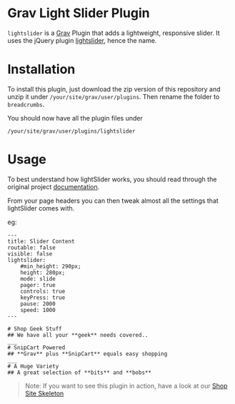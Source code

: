 Grav Light Slider Plugin
==================

`lightslider` is a [Grav](http://github.com/getgrav/grav) Plugin that adds a lightweight, responsive slider.
It uses the jQuery plugin [lightslider](http://sachinchoolur.github.io/lightslider/), hence the name.

Installation
========
To install this plugin, just download the zip version of this repository and unzip it under `/your/site/grav/user/plugins`. Then rename the folder to `breadcrumbs`.

You should now have all the plugin files under

	/your/site/grav/user/plugins/lightslider

Usage
=====
To best understand how lightSlider works, you should read through the original project [documentation](http://sachinchoolur.github.io/lightslider/settings.html).

From your page headers you can then tweak almost all the settings that lightSlider comes with. 

eg:

```
---
title: Slider Content
routable: false
visible: false
lightslider:
    #min_height: 290px;
    height: 280px;
    mode: slide
    pager: true
    controls: true
    keyPress: true
    pause: 2000
    speed: 1000
---

# Shop Geek Stuff
## We have all your **geek** needs covered..
___
# SnipCart Powered
## **Grav** plus **SnipCart** equals easy shopping
___
# A Huge Variety
## A great selection of **bits** and **bobs**
```

> Note: If you want to see this plugin in action, have a look at our [Shop Site Skeleton](http://github.com/grav/grav-skeleton-shop-site/archive/master.zip) 
